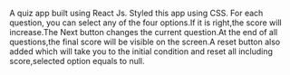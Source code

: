 A quiz app built using React Js.
Styled this app using CSS.
For each question, you can select any of the four options.If it is right,the score will increase.The Next button changes the current question.At the end of all questions,the final score will be visible on the screen.A reset button also added which will take you to the initial condition and reset all including score,selected option equals to null.
